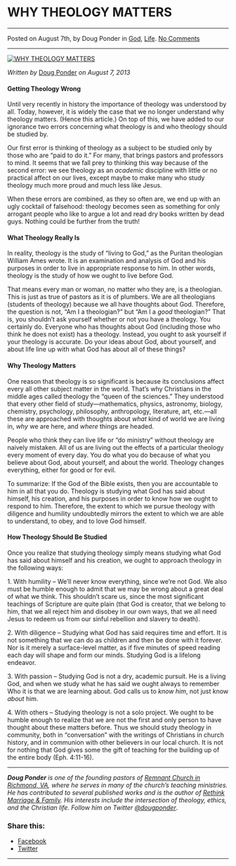WHY THEOLOGY MATTERS
====================

* * *

Posted on August 7th, by Doug Ponder in [God](http://www.remnantresource.org/category/god/), [Life](http://www.remnantresource.org/category/life/). [No Comments](http://www.remnantresource.org/why-theology-matters/#respond)

* * *

[![WHY THEOLOGY MATTERS](http://www.remnantresource.org/wp-content/uploads/2013/08/WhyTheologyMatters.jpg)](http://www.remnantresource.org/wp-content/uploads/2013/08/WhyTheologyMatters.jpg)  

_Written by_ [Doug Ponder](http://www.remnantresource.org/author/doug-ponder/ "Posts by Doug Ponder") _on August 7, 2013_

#### Getting Theology Wrong

Until very recently in history the importance of theology was understood by all. Today, however, it is widely the case that we no longer understand why theology matters. (Hence this article.) On top of this, we have added to our ignorance two errors concerning what theology is and who theology should be studied by.

Our first error is thinking of theology as a subject to be studied only by those who are “paid to do it.” For many, that brings pastors and professors to mind. It seems that we fall prey to thinking this way because of the second error: we see theology as an _academic_ discipline with little or no practical affect on our lives, except maybe to make many who study theology much more proud and much less like Jesus.

When these errors are combined, as they so often are, we end up with an ugly cocktail of falsehood: theology becomes seen as something for only arrogant people who like to argue a lot and read dry books written by dead guys. Nothing could be further from the truth!

#### What Theology Really Is

In reality, theology is the study of “living to God,” as the Puritan theologian William Ames wrote. It is an examination and analysis of God and his purposes in order to live in appropriate response to him. In other words, theology is the study of how we ought to live before God.

That means every man or woman, no matter who they are, is a theologian. This is just as true of pastors as it is of plumbers. We are all theologians (students of theology) because we all have thoughts about God. Therefore, the question is not, “Am I a theologian?” but “Am I a _good_ theologian?” That is, you shouldn’t ask yourself whether or not you have a theology. You certainly do. Everyone who has thoughts about God (including those who think he does not exist) has a theology. Instead, you ought to ask yourself if your theology is accurate. Do your ideas about God, about yourself, and about life line up with what God has about all of these things?

#### Why Theology Matters

One reason that theology is so significant is because its conclusions affect every all other subject matter in the world. That’s why Christians in the middle ages called theology the “queen of the sciences.” They understood that every other field of study—mathematics, physics, astronomy, biology, chemistry, psychology, philosophy, anthropology, literature, art, etc.—all these are approached with thoughts about _what_ kind of world we are living in, _why_ we are here, and _where_ things are headed.

People who think they can live life or “do ministry” without theology are naively mistaken. All of us are living out the effects of a particular theology every moment of every day. You do what you do because of what you believe about God, about yourself, and about the world. Theology changes everything, either for good or for evil.

To summarize: If the God of the Bible exists, then you are accountable to him in all that you do. Theology is studying what God has said about himself, his creation, and his purposes in order to know how we ought to respond to him. Therefore, the extent to which we pursue theology with diligence and humility undoubtedly mirrors the extent to which we are able to understand, to obey, and to love God himself.

#### **How Theology Should Be Studied**

Once you realize that studying theology simply means studying what God has said about himself and his creation, we ought to approach theology in the following ways:

1\. With humility – We’ll never know everything, since we’re not God. We also must be humble enough to admit that we may be wrong about a great deal of what we think. This shouldn’t scare us, since the most significant teachings of Scripture are quite plain (that God is creator, that we belong to him, that we all reject him and disobey in our own ways, that we all need Jesus to redeem us from our sinful rebellion and slavery to death).

2\. With diligence – Studying what God has said requires time and effort. It is not something that we can do as children and then be done with it forever. Nor is it merely a surface-level matter, as if five minutes of speed reading each day will shape and form our minds. Studying God is a lifelong endeavor.

3\. With passion – Studying God is not a dry, academic pursuit. He is a living God, and when we study what he has said we ought always to remember Who it is that we are learning about. God calls us to _know him_, not just know _about_ him.

4\. With others – Studying theology is not a solo project. We ought to be humble enough to realize that we are not the first and only person to have thought about these matters before. Thus we should study theology in community, both in “conversation” with the writings of Christians in church history, and in communion with other believers in our local church. It is not for nothing that God gives some the gift of teaching for the building up of the entire body (Eph. 4:11-16).

* * *

_**Doug Ponder** is one of the founding pastors of [Remnant Church in Richmond, VA](http://www.remnantrichmond.org/), where he serves in many of the church’s teaching ministries. He has contributed to several published works and is the author of [Rethink Marriage & Family](http://www.remnantrichmond.org/mediafiles/uploaded/r/0e1604567_rethink-marriage-and-family-ebook.pdf). His interests include the intersection of theology, ethics, and the Christian life. Follow him on Twitter [@dougponder](https://twitter.com/dougponder)_.

### Share this:

*   [Facebook](http://www.remnantresource.org/why-theology-matters/?share=facebook "Click to share on Facebook")
*   [Twitter](http://www.remnantresource.org/why-theology-matters/?share=twitter "Click to share on Twitter")

  

* * *
